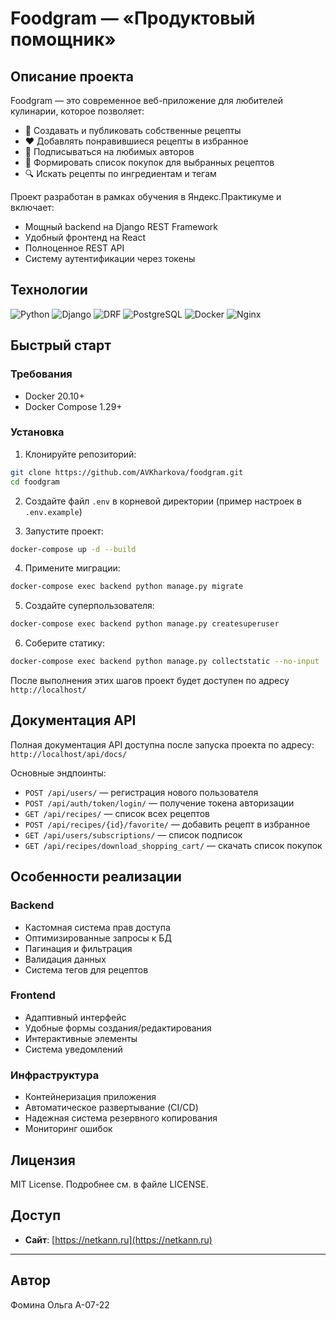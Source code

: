 # Foodgram — «Продуктовый помощник»

## Описание проекта

Foodgram — это современное веб-приложение для любителей кулинарии, которое позволяет:
- 📝 Создавать и публиковать собственные рецепты
- ❤️ Добавлять понравившиеся рецепты в избранное
- 👥 Подписываться на любимых авторов
- 🛒 Формировать список покупок для выбранных рецептов
- 🔍 Искать рецепты по ингредиентам и тегам

Проект разработан в рамках обучения в Яндекс.Практикуме и включает:
- Мощный backend на Django REST Framework
- Удобный фронтенд на React
- Полноценное REST API
- Систему аутентификации через токены

## Технологии

![Python](https://img.shields.io/badge/Python-3.9-blue)
![Django](https://img.shields.io/badge/Django-3.2-green)
![DRF](https://img.shields.io/badge/Django_REST_Framework-3.12-red)
![PostgreSQL](https://img.shields.io/badge/PostgreSQL-13-blue)
![Docker](https://img.shields.io/badge/Docker-20.10-cyan)
![Nginx](https://img.shields.io/badge/Nginx-1.21-brightgreen)

## Быстрый старт

### Требования
- Docker 20.10+
- Docker Compose 1.29+

### Установка
1. Клонируйте репозиторий:
```bash
git clone https://github.com/AVKharkova/foodgram.git
cd foodgram
```

2. Создайте файл `.env` в корневой директории (пример настроек в `.env.example`)

3. Запустите проект:
```bash
docker-compose up -d --build
```

4. Примените миграции:
```bash
docker-compose exec backend python manage.py migrate
```

5. Создайте суперпользователя:
```bash
docker-compose exec backend python manage.py createsuperuser
```

6. Соберите статику:
```bash
docker-compose exec backend python manage.py collectstatic --no-input
```

После выполнения этих шагов проект будет доступен по адресу `http://localhost/`

## Документация API

Полная документация API доступна после запуска проекта по адресу:
`http://localhost/api/docs/`

Основные эндпоинты:
- `POST /api/users/` — регистрация нового пользователя
- `POST /api/auth/token/login/` — получение токена авторизации
- `GET /api/recipes/` — список всех рецептов
- `POST /api/recipes/{id}/favorite/` — добавить рецепт в избранное
- `GET /api/users/subscriptions/` — список подписок
- `GET /api/recipes/download_shopping_cart/` — скачать список покупок

## Особенности реализации

### Backend
- Кастомная система прав доступа
- Оптимизированные запросы к БД
- Пагинация и фильтрация
- Валидация данных
- Система тегов для рецептов

### Frontend
- Адаптивный интерфейс
- Удобные формы создания/редактирования
- Интерактивные элементы
- Система уведомлений

### Инфраструктура
- Контейнеризация приложения
- Автоматическое развертывание (CI/CD)
- Надежная система резервного копирования
- Мониторинг ошибок

## Лицензия

MIT License. Подробнее см. в файле LICENSE.

## Доступ

- **Сайт**: [https://netkann.ru](https://netkann.ru)  

---
## Автор
Фомина Ольга А-07-22
